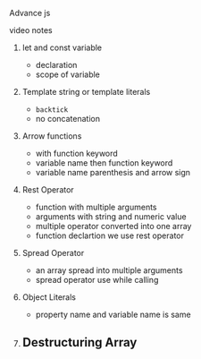 Advance js

video notes
1. let and const variable
    - declaration
    - scope of variable

2. Template string or template literals
    - `backtick`
    - no concatenation
    
3. Arrow functions
    - with function keyword
    - variable name then function keyword
    - variable name parenthesis and arrow sign

4. Rest Operator
    - function with multiple arguments
    - arguments with string and numeric value
    - multiple operator converted into one array
    - function declartion we use rest operator

5. Spread Operator
    - an array spread into multiple arguments
    - spread operator use while calling

6. Object Literals
    - property name and variable name is same

7. Destructuring Array
    - 